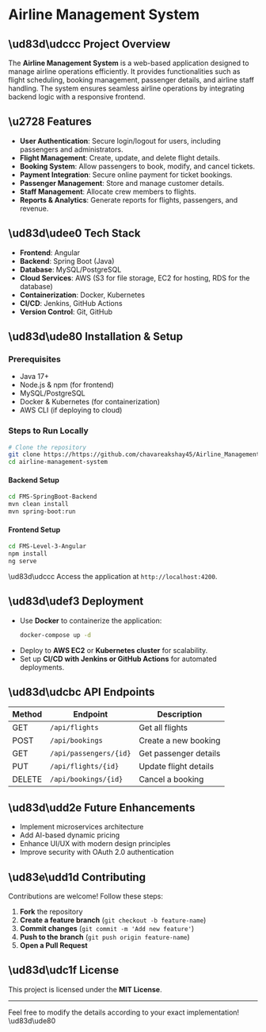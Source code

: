 # Airline Management System

## \ud83d\udccc Project Overview

The **Airline Management System** is a web-based application designed to manage airline operations efficiently. It provides functionalities such as flight scheduling, booking management, passenger details, and airline staff handling. The system ensures seamless airline operations by integrating backend logic with a responsive frontend.

## \u2728 Features

- **User Authentication**: Secure login/logout for users, including passengers and administrators.
- **Flight Management**: Create, update, and delete flight details.
- **Booking System**: Allow passengers to book, modify, and cancel tickets.
- **Payment Integration**: Secure online payment for ticket bookings.
- **Passenger Management**: Store and manage customer details.
- **Staff Management**: Allocate crew members to flights.
- **Reports & Analytics**: Generate reports for flights, passengers, and revenue.

## \ud83d\udee0 Tech Stack

- **Frontend**: Angular
- **Backend**: Spring Boot (Java)
- **Database**: MySQL/PostgreSQL
- **Cloud Services**: AWS (S3 for file storage, EC2 for hosting, RDS for the database)
- **Containerization**: Docker, Kubernetes
- **CI/CD**: Jenkins, GitHub Actions
- **Version Control**: Git, GitHub

## \ud83d\ude80 Installation & Setup

### Prerequisites

- Java 17+
- Node.js & npm (for frontend)
- MySQL/PostgreSQL
- Docker & Kubernetes (for containerization)
- AWS CLI (if deploying to cloud)

### Steps to Run Locally

```bash
# Clone the repository
git clone https://https://github.com/chavareakshay45/Airline_Management_System
cd airline-management-system
```

#### Backend Setup
```bash
cd FMS-SpringBoot-Backend
mvn clean install
mvn spring-boot:run
```

#### Frontend Setup
```bash
cd FMS-Level-3-Angular
npm install
ng serve
```

\ud83d\udccc Access the application at `http://localhost:4200`.

## \ud83d\udef3 Deployment

- Use **Docker** to containerize the application:
  ```bash
  docker-compose up -d
  ```
- Deploy to **AWS EC2** or **Kubernetes cluster** for scalability.
- Set up **CI/CD with Jenkins or GitHub Actions** for automated deployments.

## \ud83d\udcbc API Endpoints

| Method | Endpoint               | Description           |
| ------ | ---------------------- | --------------------- |
| GET    | `/api/flights`         | Get all flights       |
| POST   | `/api/bookings`        | Create a new booking  |
| GET    | `/api/passengers/{id}` | Get passenger details |
| PUT    | `/api/flights/{id}`    | Update flight details |
| DELETE | `/api/bookings/{id}`   | Cancel a booking      |

## \ud83d\udd2e Future Enhancements

- Implement microservices architecture
- Add AI-based dynamic pricing
- Enhance UI/UX with modern design principles
- Improve security with OAuth 2.0 authentication

## \ud83e\udd1d Contributing

Contributions are welcome! Follow these steps:

1. **Fork** the repository
2. **Create a feature branch** (`git checkout -b feature-name`)
3. **Commit changes** (`git commit -m 'Add new feature'`)
4. **Push to the branch** (`git push origin feature-name`)
5. **Open a Pull Request**

## \ud83d\udc1f License

This project is licensed under the **MIT License**.

---

Feel free to modify the details according to your exact implementation! \ud83d\ude80


